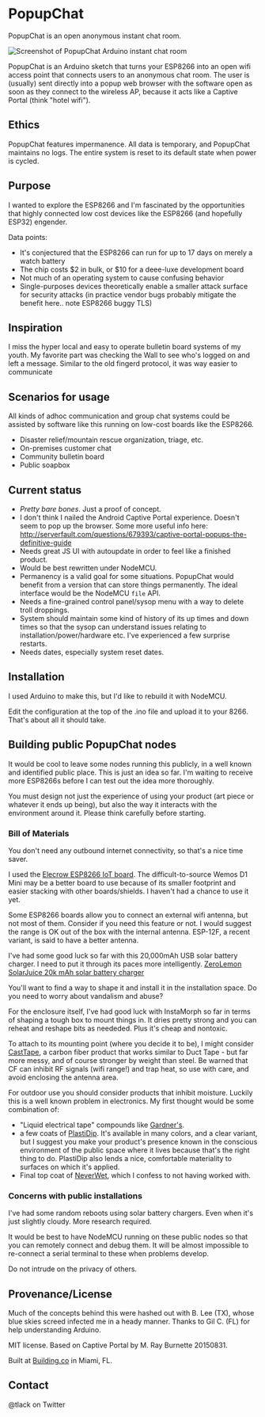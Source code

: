 # PopupChat 

PopupChat is an open anonymous instant chat room.

![Screenshot of PopupChat Arduino instant chat room](http://www.modernmethod.com/send/files/popupchatscreenshot.jpg)

PopupChat is an Arduino sketch that turns your ESP8266 into an open wifi access
point that connects users to an anonymous chat room.  The user is (usually)
sent directly into a popup web browser with the software open as soon as they
connect to the wireless AP, because it acts like a Captive Portal (think "hotel
wifi").

## Ethics

PopupChat features impermanence. All data is temporary, and PopupChat maintains
no logs. The entire system is reset to its default state when power is cycled. 

## Purpose

I wanted to explore the ESP8266 and I'm fascinated by the opportunities that
highly connected low cost devices like the ESP8266 (and hopefully ESP32)
engender.

Data points:

- It's conjectured that the ESP8266 can run for up to 17 days on merely a watch
	battery
- The chip costs $2 in bulk, or $10 for a deee-luxe development board
- Not much of an operating system to cause confusing behavior
- Single-purposes devices theoretically enable a smaller attack surface for
	security attacks (in practice vendor bugs probably mitigate the benefit here..
	note ESP8266 buggy TLS)

## Inspiration

I miss the hyper local and easy to operate bulletin board systems of my youth.
My favorite part was checking the Wall to see who's logged on and left a message.
Similar to the old fingerd protocol, it was way easier to communicate 

## Scenarios for usage

All kinds of adhoc communication and group chat systems could be assisted by
software like this running on low-cost boards like the ESP8266.

- Disaster relief/mountain rescue organization, triage, etc.
- On-premises customer chat
- Community bulletin board
- Public soapbox

## Current status

- *Pretty bare bones*. Just a proof of concept.
- I don't think I nailed the Android Captive Portal experience. Doesn't seem to
	pop up the browser. Some more useful info here:
	http://serverfault.com/questions/679393/captive-portal-popups-the-definitive-guide
- Needs great JS UI with autoupdate in order to feel like a finished product.
- Would be best rewritten under NodeMCU.
- Permanency is a valid goal for some situations. PopupChat would benefit from
	a version that can store things permanently. The ideal interface would be the
	NodeMCU `file` API.
- Needs a fine-grained control panel/sysop menu with a way to delete troll
	droppings.
- System should maintain some kind of history of its up times and down times so
	that the sysop can understand issues relating to installation/power/hardware
	etc. I've experienced a few surprise restarts.
- Needs dates, especially system reset dates.

## Installation

I used Arduino to make this, but I'd like to rebuild it with NodeMCU.

Edit the configuration at the top of the .ino file and upload it to your 8266. That's about all it should take.

## Building public PopupChat nodes

It would be cool to leave some nodes running this publicly, in a well known and
identified public place. This is just an idea so far. I'm waiting to receive
more ESP8266s before I can test out the idea more thoroughly.

You must design not just the experience of using your product (art piece or
whatever it ends up being), but also the way it interacts with the environment
around it. Please think carefully before starting.

### Bill of Materials

You don't need any outbound internet connectivity, so that's a nice time saver.

I used the [Elecrow ESP8266 IoT
board](http://www.amazon.com/Elecrow-ESP8266-Module-Battery-Charging/dp/B01DEQI4W2).
The difficult-to-source Wemos D1 Mini may be a better board to use because of
its smaller footprint and easier stacking with other boards/shields. I haven't
had a chance to use it yet.

Some ESP8266 boards allow you to connect an external wifi antenna, but not most
of them. Consider if you need this feature or not. I would suggest the range is
OK out of the box with the internal antenna. ESP-12F, a recent variant, is said
to have a better antenna.

I've had some good luck so far with this 20,000mAh USB solar battery charger. I need to put it through its paces more
intelligently. [ZeroLemon SolarJuice 20k mAh solar battery charger](http://www.amazon.com/ZeroLemon-SolarJuice-20000mAh-Portable-Technology/dp/B00NIOGKL8)

You'll want to find a way to shape it and install it in the installation space.
Do you need to worry about vandalism and abuse?

For the enclosure itself, I've had good luck with InstaMorph so far in terms of
shaping a tough box to mount things in. It dries pretty strong and you can
reheat and reshape bits as neededed. Plus it's cheap and nontoxic. 

To attach to its mounting point (where you decide it to be), I might consider
[CastTape](http://www.amazon.com/CASTtape-Strength-Automotive-Plumbing-Emergency/dp/B01A6DSVBU?ie=UTF8&psc=1&redirect=true&ref_=oh_aui_detailpage_o00_s01),
a carbon fiber product that works similar to Duct Tape - but far more messy, and of course stronger by weight than steel.
Be warned that CF can inhibit RF signals (wifi range!) and trap heat, so use with care, and avoid enclosing the antenna area.

For outdoor use you should consider products that inhibit moisture. Luckily this is a well known problem in electronics. My first thought would be 
some combination of:

- "Liquid electrical tape" compounds like [Gardner's](http://www.amazon.com/Gardner-Bender-LTB-400-4-Ounce-Electrical/dp/B000FPAN2K).
- a few coats of [PlastiDip](http://www.amazon.com/Performix-11218-Multi-Purpose-Coating-Aerosol/dp/B008PO6368). It's available in many colors, and a clear
  variant, but I suggest you make your product's presence known in the conscious environment of the public space where it lives because that's the right thing
	to do. PlastiDip also lends a nice, comfortable materiality to surfaces on which it's applied.
- Final top coat of [NeverWet](http://www.amazon.com/Oleum-274232-Never-Multi-Purpose/dp/B00DNQBFAW), which I confess to not having worked with.

### Concerns with public installations

I've had some random reboots using solar battery chargers. Even when it's just
slightly cloudy. More research required.

It would be best to have NodeMCU running on these public nodes so that you can
remotely connect and debug them. It will be almost impossible to re-connect a
serial terminal to these when problems develop.

Do not intrude on the privacy of others.

## Provenance/License

Much of the concepts behind this were hashed out with B. Lee (TX), whose blue
skies screed infected me in a heady manner. Thanks to Gil C. (FL) for help
understanding Arduino. 

MIT license. Based on Captive Portal by M. Ray Burnette 20150831. 

Built at [Building.co](http://building.co) in Miami, FL.

## Contact

@tlack on Twitter

